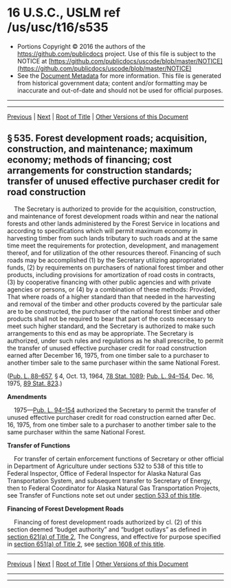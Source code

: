---
---

# 16 U.S.C., USLM ref /us/usc/t16/s535

* Portions Copyright © 2016 the authors of the https://github.com/publicdocs project.
  Use of this file is subject to the NOTICE at [https://github.com/publicdocs/uscode/blob/master/NOTICE](https://github.com/publicdocs/uscode/blob/master/NOTICE)
* See the [Document Metadata](././../../../../..//README.md) for more information.
  This file is generated from historical government data; content and/or formatting may be inaccurate and out-of-date and should not be used for official purposes.

----------
----------

[Previous](./../../../../..//us/usc/t16/ch2/schI/m__us_usc_t16_s534.md) | [Next](./../../../../..//us/usc/t16/ch2/schI/m__us_usc_t16_s535a.md) | [Root of Title](./../../../../../) | [Other Versions of this Document](https://publicdocs.github.io/go/links?ns=uslm&ref=%2Fus%2Fusc%2Ft16%2Fs535)

## § 535. Forest development roads; acquisition, construction, and maintenance; maximum economy; methods of financing; cost arrangements for construction standards; transfer of unused effective purchaser credit for road construction

    The Secretary is authorized to provide for the acquisition, construction, and maintenance of forest development roads within and near the national forests and other lands administered by the Forest Service in locations and according to specifications which will permit maximum economy in harvesting timber from such lands tributary to such roads and at the same time meet the requirements for protection, development, and management thereof, and for utilization of the other resources thereof. Financing of such roads may be accomplished (1) by the Secretary utilizing appropriated funds, (2) by requirements on purchasers of national forest timber and other products, including provisions for amortization of road costs in contracts, (3) by cooperative financing with other public agencies and with private agencies or persons, or (4) by a combination of these methods: Provided, That where roads of a higher standard than that needed in the harvesting and removal of the timber and other products covered by the particular sale are to be constructed, the purchaser of the national forest timber and other products shall not be required to bear that part of the costs necessary to meet such higher standard, and the Secretary is authorized to make such arrangements to this end as may be appropriate. The Secretary is authorized, under such rules and regulations as he shall prescribe, to permit the transfer of unused effective purchaser credit for road construction earned after December 16, 1975, from one timber sale to a purchaser to another timber sale to the same purchaser within the same National Forest.

([Pub. L. 88–657][/us/pl/88/657], § 4, Oct. 13, 1964, [78 Stat. 1089][/us/stat/78/1089]; [Pub. L. 94–154][/us/pl/94/154], Dec. 16, 1975, [89 Stat. 823][/us/stat/89/823].)

 __Amendments__ 

    1975—[Pub. L. 94–154][/us/pl/94/154] authorized the Secretary to permit the transfer of unused effective purchaser credit for road construction earned after Dec. 16, 1975, from one timber sale to a purchaser to another timber sale to the same purchaser within the same National Forest.

 __Transfer of Functions__ 

    For transfer of certain enforcement functions of Secretary or other official in Department of Agriculture under sections 532 to 538 of this title to Federal Inspector, Office of Federal Inspector for Alaska Natural Gas Transportation System, and subsequent transfer to Secretary of Energy, then to Federal Coordinator for Alaska Natural Gas Transportation Projects, see Transfer of Functions note set out under [section 533 of this title][/us/usc/t16/s533].

 __Financing of Forest Development Roads__ 

    Financing of forest development roads authorized by cl. (2) of this section deemed “budget authority” and “budget outlays” as defined in [section 621(a) of Title 2][/us/usc/t2/s621/a], The Congress, and effective for purpose specified in [section 651(a) of Title 2][/us/usc/t2/s651/a], see [section 1608 of this title][/us/usc/t16/s1608].

----------

[Previous](./../../../../..//us/usc/t16/ch2/schI/m__us_usc_t16_s534.md) | [Next](./../../../../..//us/usc/t16/ch2/schI/m__us_usc_t16_s535a.md) | [Root of Title](./../../../../../) | [Other Versions of this Document](https://publicdocs.github.io/go/links?ns=uslm&ref=%2Fus%2Fusc%2Ft16%2Fs535)

----------
----------

[/us/pl/88/657]: https://publicdocs.github.io/go/links?ns=uslm&ref=%2Fus%2Fpl%2F88%2F657
[/us/stat/78/1089]: https://publicdocs.github.io/go/links?ns=uslm&ref=%2Fus%2Fstat%2F78%2F1089
[/us/pl/94/154]: https://publicdocs.github.io/go/links?ns=uslm&ref=%2Fus%2Fpl%2F94%2F154
[/us/stat/89/823]: https://publicdocs.github.io/go/links?ns=uslm&ref=%2Fus%2Fstat%2F89%2F823
[/us/pl/94/154]: https://publicdocs.github.io/go/links?ns=uslm&ref=%2Fus%2Fpl%2F94%2F154
[/us/usc/t16/s533]: https://publicdocs.github.io/go/links?ns=uslm&ref=%2Fus%2Fusc%2Ft16%2Fs533
[/us/usc/t2/s621/a]: https://publicdocs.github.io/go/links?ns=uslm&ref=%2Fus%2Fusc%2Ft2%2Fs621%2Fa
[/us/usc/t2/s651/a]: https://publicdocs.github.io/go/links?ns=uslm&ref=%2Fus%2Fusc%2Ft2%2Fs651%2Fa
[/us/usc/t16/s1608]: https://publicdocs.github.io/go/links?ns=uslm&ref=%2Fus%2Fusc%2Ft16%2Fs1608


